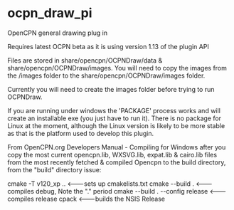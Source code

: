 # ocpn_draw_pi
OpenCPN general drawing plug in

Requires latest OCPN beta as it is using version 1.13 of the plugin API

Files are stored in share/opencpn/OCPNDraw/data & share/opencpn/OCPNDraw/images. You will need to copy the images from 
the /images folder to the share/opencpn/OCPNDraw/images folder.

Currently you will need to create the images folder before trying to run OCPNDraw. 

If you are running under windows the 'PACKAGE' process works and will create an installable exe (you just have to run it). 
There is no package for Linux at the moment, although the Linux version is likely to be more stable as that is the 
platform used to develop this plugin.

From OpenCPN.org Developers Manual - Compiling for Windows
after you copy the most current opencpn.lib, WXSVG.lib, expat.lib & cairo.lib files from the most recently fetched & compiled Opencpn to the build directory, from the "build" directory issue:

cmake -T v120_xp ..   <---sets up cmakelists.txt
cmake --build .    <---compiles debug, Note the "." period
cmake --build . --config release   <---compiles release
cpack                             <---builds the NSIS Release


